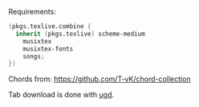 Requirements:
```nix
(pkgs.texlive.combine {
  inherit (pkgs.texlive) scheme-medium
    musixtex
    musixtex-fonts
    songs;
})
```

Chords from: <https://github.com/T-vK/chord-collection>

Tab download is done with [ugd](https://git.sr.ht/~tarneo/ugd).

